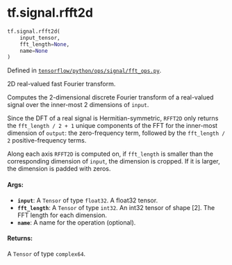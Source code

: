 <div itemscope itemtype="http://developers.google.com/ReferenceObject">
<meta itemprop="name" content="tf.signal.rfft2d" />
<meta itemprop="path" content="Stable" />
</div>

# tf.signal.rfft2d

``` python
tf.signal.rfft2d(
    input_tensor,
    fft_length=None,
    name=None
)
```



Defined in [`tensorflow/python/ops/signal/fft_ops.py`](/code/stable/tensorflow/python/ops/signal/fft_ops.py).

2D real-valued fast Fourier transform.

Computes the 2-dimensional discrete Fourier transform of a real-valued signal
over the inner-most 2 dimensions of `input`.

Since the DFT of a real signal is Hermitian-symmetric, `RFFT2D` only returns the
`fft_length / 2 + 1` unique components of the FFT for the inner-most dimension
of `output`: the zero-frequency term, followed by the `fft_length / 2`
positive-frequency terms.

Along each axis `RFFT2D` is computed on, if `fft_length` is smaller than the
corresponding dimension of `input`, the dimension is cropped. If it is larger,
the dimension is padded with zeros.

#### Args:

* <b>`input`</b>: A `Tensor` of type `float32`. A float32 tensor.
* <b>`fft_length`</b>: A `Tensor` of type `int32`.
    An int32 tensor of shape [2]. The FFT length for each dimension.
* <b>`name`</b>: A name for the operation (optional).


#### Returns:

A `Tensor` of type `complex64`.